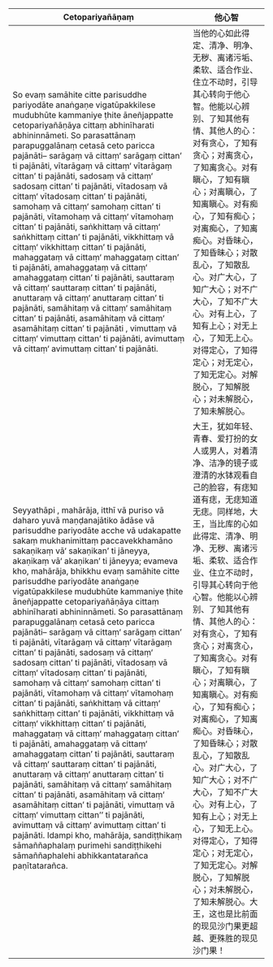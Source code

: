 Cetopariyañāṇaṃ|他心智
--------- | -------------
 So evaṃ samāhite citte parisuddhe pariyodāte anaṅgaṇe vigatūpakkilese mudubhūte kammaniye ṭhite āneñjappatte cetopariyañāṇāya cittaṃ abhinīharati abhininnāmeti. So parasattānaṃ parapuggalānaṃ cetasā ceto paricca pajānāti– sarāgaṃ vā cittaṃ‘ sarāgaṃ cittan’ ti pajānāti, vītarāgaṃ vā cittaṃ‘ vītarāgaṃ cittan’ ti pajānāti, sadosaṃ vā cittaṃ‘ sadosaṃ cittan’ ti pajānāti, vītadosaṃ vā cittaṃ‘ vītadosaṃ cittan’ ti pajānāti, samohaṃ vā cittaṃ‘ samohaṃ cittan’ ti pajānāti, vītamohaṃ vā cittaṃ‘ vītamohaṃ cittan’ ti pajānāti, saṅkhittaṃ vā cittaṃ‘ saṅkhittaṃ cittan’ ti pajānāti, vikkhittaṃ vā cittaṃ‘ vikkhittaṃ cittan’ ti pajānāti, mahaggataṃ vā cittaṃ‘ mahaggataṃ cittan’ ti pajānāti, amahaggataṃ vā cittaṃ‘ amahaggataṃ cittan’ ti pajānāti, sauttaraṃ vā cittaṃ‘ sauttaraṃ cittan’ ti pajānāti, anuttaraṃ vā cittaṃ‘ anuttaraṃ cittan’ ti pajānāti, samāhitaṃ vā cittaṃ‘ samāhitaṃ cittan’ ti pajānāti, asamāhitaṃ vā cittaṃ‘ asamāhitaṃ cittan’ ti pajānāti , vimuttaṃ vā cittaṃ‘ vimuttaṃ cittan’ ti pajānāti, avimuttaṃ vā cittaṃ‘ avimuttaṃ cittan’ ti pajānāti.|当他的心如此得定、清净、明净、无秽、离诸污垢、柔软、适合作业、住立不动时，引导其心转向于他心智。他能以心辨别、了知其他有情、其他人的心：对有贪心，了知有贪心；对离贪心，了知离贪心。对有瞋心，了知有瞋心；对离瞋心，了知离瞋心。对有痴心，了知有痴心；对离痴心，了知离痴心。对昏昧心，了知昏昧心；对散乱心，了知散乱心。对广大心，了知广大心；对不广大心，了知不广大心。对有上心，了知有上心；对无上心，了知无上心。对得定心，了知得定心；对无定心，了知无定心。对解脱心，了知解脱心；对未解脱心，了知未解脱心。
Seyyathāpi , mahārāja, itthī vā puriso vā daharo yuvā maṇḍanajātiko ādāse vā parisuddhe pariyodāte acche vā udakapatte sakaṃ mukhanimittaṃ paccavekkhamāno sakaṇikaṃ vā‘ sakaṇikan’ ti jāneyya, akaṇikaṃ vā‘ akaṇikan’ ti jāneyya; evameva kho, mahārāja, bhikkhu evaṃ samāhite citte parisuddhe pariyodāte anaṅgaṇe vigatūpakkilese mudubhūte kammaniye ṭhite āneñjappatte cetopariyañāṇāya cittaṃ abhinīharati abhininnāmeti. So parasattānaṃ parapuggalānaṃ cetasā ceto paricca pajānāti– sarāgaṃ vā cittaṃ‘ sarāgaṃ cittan’ ti pajānāti, vītarāgaṃ vā cittaṃ‘ vītarāgaṃ cittan’ ti pajānāti, sadosaṃ vā cittaṃ‘ sadosaṃ cittan’ ti pajānāti, vītadosaṃ vā cittaṃ‘ vītadosaṃ cittan’ ti pajānāti, samohaṃ vā cittaṃ‘ samohaṃ cittan’ ti pajānāti, vītamohaṃ vā cittaṃ‘ vītamohaṃ cittan’ ti pajānāti, saṅkhittaṃ vā cittaṃ‘ saṅkhittaṃ cittan’ ti pajānāti, vikkhittaṃ vā cittaṃ‘ vikkhittaṃ cittan’ ti pajānāti, mahaggataṃ vā cittaṃ‘ mahaggataṃ cittan’ ti pajānāti, amahaggataṃ vā cittaṃ‘ amahaggataṃ cittan’ ti pajānāti, sauttaraṃ vā cittaṃ‘ sauttaraṃ cittan’ ti pajānāti, anuttaraṃ vā cittaṃ‘ anuttaraṃ cittan’ ti pajānāti, samāhitaṃ vā cittaṃ‘ samāhitaṃ cittan’ ti pajānāti, asamāhitaṃ vā cittaṃ‘ asamāhitaṃ cittan’ ti pajānāti, vimuttaṃ vā cittaṃ‘ vimuttaṃ cittan’’ ti pajānāti, avimuttaṃ vā cittaṃ‘ avimuttaṃ cittan’ ti pajānāti. Idampi kho, mahārāja, sandiṭṭhikaṃ sāmaññaphalaṃ purimehi sandiṭṭhikehi sāmaññaphalehi abhikkantatarañca paṇītatarañca.|大王，犹如年轻、青春、爱打扮的女人或男人，对着清净、洁净的镜子或澄清的水钵观看自己的脸容，有痣知道有痣，无痣知道无痣。同样地，大王，当比库的心如此得定、清净、明净、无秽、离诸污垢、柔软、适合作业、住立不动时，引导其心转向于他心智。他能以心辨别、了知其他有情、其他人的心：对有贪心，了知有贪心；对离贪心，了知离贪心。对有瞋心，了知有瞋心；对离瞋心，了知离瞋心。对有痴心，了知有痴心；对离痴心，了知离痴心。对昏昧心，了知昏昧心；对散乱心，了知散乱心。对广大心，了知广大心；对不广大心，了知不广大心。对有上心，了知有上心；对无上心，了知无上心。对得定心，了知得定心；对无定心，了知无定心。对解脱心，了知解脱心；对未解脱心，了知未解脱心。大王，这也是比前面的现见沙门果更超越、更殊胜的现见沙门果！